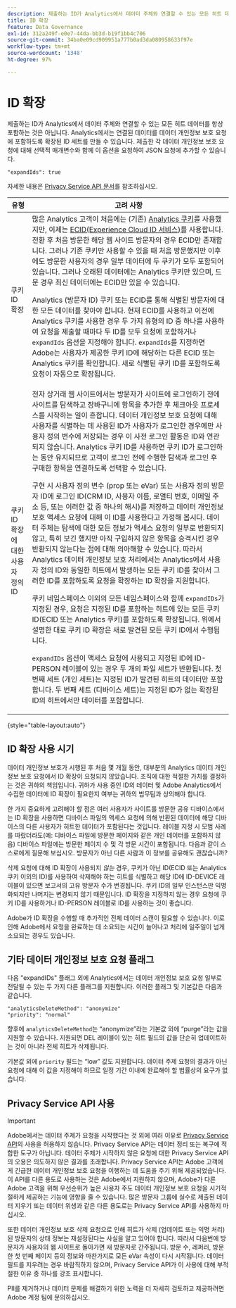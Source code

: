 ```yaml
---
description: 제출하는 ID가 Analytics에서 데이터 주체와 연결할 수 있는 모든 히트 데이터를 항상 포함하는 것은 아닙니다. Analytics에서는 연결된 데이터를 데이터 개인정보 보호 요청에 포함하도록 확장된 ID 세트를 만들 수 있습니다. 제출한 각 데이터 개인정보 보호 요청에 대해 선택적 매개변수와 함께 이 옵션을 요청하여 JSON 요청에 추가할 수 있습니다.
title: ID 확장
feature: Data Governance
exl-id: 312a249f-e0e7-44da-bb3d-b19f1bb4c706
source-git-commit: 34ba0e09cd909951a777b0ad3da080958633f97e
workflow-type: tm+mt
source-wordcount: '1348'
ht-degree: 97%

---
```


# ID 확장

제출하는 ID가 Analytics에서 데이터 주체와 연결할 수 있는 모든 히트 데이터를 항상 포함하는 것은 아닙니다. Analytics에서는 연결된 데이터를 데이터 개인정보 보호 요청에 포함하도록 확장된 ID 세트를 만들 수 있습니다. 제출한 각 데이터 개인정보 보호 요청에 대해 선택적 매개변수와 함께 이 옵션을 요청하여 JSON 요청에 추가할 수 있습니다.

```
"expandIds": true
```

자세한 내용은 [Privacy Service API 문서](https://experienceleague.adobe.com/docs/experience-platform/privacy/api/overview.html)를 참조하십시오.


| 유형 | 고려 사항 |
| --- | --- |
| 쿠키 ID 확장 | 많은 Analytics 고객이 처음에는 (기존) [Analytics 쿠키](https://experienceleague.adobe.com/docs/core-services/interface/administration/ec-cookies/cookies-privacy.html?lang=ko)를 사용했지만, 이제는 [ECID(Experience Cloud ID 서비스)](https://experienceleague.adobe.com/docs/id-service/using/home.html?lang=ko)를 사용합니다. 전환 후 처음 방문한 해당 웹 사이트 방문자의 경우 ECID만 존재합니다. 그러나 기존 쿠키만 사용할 수 있을 때 처음 방문했지만 이후에도 방문한 사용자의 경우 일부 데이터에 두 쿠키가 모두 포함되어 있습니다. 그러나 오래된 데이터에는 Analytics 쿠키만 있으며, 드문 경우 최신 데이터에는 ECID만 있을 수 있습니다.<p>Analytics (방문자 ID) 쿠키 또는 ECID를 통해 식별된 방문자에 대한 모든 데이터를 찾아야 합니다. 현재 ECID를 사용하고 이전에 Analytics 쿠키를 사용한 경우 두 가지 유형의 ID 중 하나를 사용하여 요청을 제출할 때마다 두 ID를 모두 요청에 포함하거나 `expandIds` 옵션을 지정해야 합니다. `expandIds`를 지정하면 Adobe는 사용자가 제공한 쿠키 ID에 해당하는 다른 ECID 또는 Analytics 쿠키를 확인합니다. 새로 식별된 쿠키 ID를 포함하도록 요청이 자동으로 확장됩니다. |
| 쿠키 ID 확장에 대한 사용자 정의 ID | 전자 상거래 웹 사이트에서는 방문자가 사이트에 로그인하기 전에 사이트를 탐색하고 장바구니에 항목을 추가한 후 체크아웃 프로세스를 시작하는 일이 흔합니다. 데이터 개인정보 보호 요청에 대해 사용자를 식별하는 데 사용된 ID가 사용자가 로그인한 경우에만 사용자 정의 변수에 저장되는 경우 이 사전 로그인 활동은 ID와 연관되지 않습니다. Analytics 쿠키 ID를 사용하면 쿠키 ID가 로그인하는 동안 유지되므로 고객이 로그인 전에 수행한 탐색과 로그인 후 구매한 항목을 연결하도록 선택할 수 있습니다.<p>구현 시 사용자 정의 변수 (prop 또는 eVar) 또는 사용자 정의 방문자 ID에 로그인 ID(CRM ID, 사용자 이름, 로열티 번호, 이메일 주소 등, 또는 이러한 값 중 하나의 해시)를 저장하고 데이터 개인정보 보호 액세스 요청에 대해 이 ID를 사용한다고 가정해 봅시다. 데이터 주체는 탐색에 대한 모든 정보가 액세스 요청의 일부로 반환되지 않고, 특히 보긴 했지만 아직 구입하지 않은 항목을 승격시킨 경우 반환되지 않는다는 점에 대해 의아해할 수 있습니다. 따라서 Analytics 데이터 개인정보 보호 처리에서는 Analytics에서 사용자 정의 ID와 동일한 히트에서 발생하는 모든 쿠키 ID를 찾아서 그러한 ID를 포함하도록 요청을 확장하는 ID 확장을 지원합니다.<p>쿠키 네임스페이스 이외의 모든 네임스페이스와 함께 `expandIDs`가 지정된 경우, 요청은 지정된 ID를 포함하는 히트에 있는 모든 쿠키 ID(ECID 또는 Analytics 쿠키)를 포함하도록 확장됩니다. 위에서 설명한 대로 쿠키 ID 확장은 새로 발견된 모든 쿠키 ID에서 수행됩니다.<p>`expandIDs` 옵션이 액세스 요청에 사용되고 지정된 ID에 ID-PERSON 레이블이 있는 경우 두 개의 파일 세트가 반환됩니다. 첫 번째 세트 (개인 세트)는 지정된 ID가 발견된 히트의 데이터만 포함합니다. 두 번째 세트 (디바이스 세트)는 지정된 ID가 없는 확장된 ID의 히트에서만 데이터를 포함합니다. |

{style="table-layout:auto"}

## ID 확장 사용 시기

데이터 개인정보 보호가 시행된 후 처음 몇 개월 동안, 대부분의 Analytics 데이터 개인정보 보호 요청에서 ID 확장이 요청되지 않았습니다. 조직에 대한 적절한 가치를 결정하는 것은 귀하의 책임입니다. 귀하가 사용 중인 ID의 데이터 및 Adobe Analytics에서 수집한 데이터에 ID 확장이 필요한지 여부는 귀하의 법무팀과 상의해야 합니다.

한 가지 중요하게 고려해야 할 점은 여러 사용자가 사이트를 방문한 공유 디바이스에서는 ID 확장을 사용하면 디바이스 파일의 액세스 요청에 의해 반환된 데이터에 해당 디바이스의 다른 사용자가 히트한 데이터가 포함된다는 것입니다. 레이블 지정 시 모범 사례를 따랐더라도(예: 디바이스 파일에 방문한 페이지와 같은 개인 데이터를 포함하지 않음) 디바이스 파일에는 방문한 페이지 수 및 각 방문 시간이 포함됩니다. 다음과 같이 스스로에게 질문해 보십시오. 방문자가 아닌 다른 사람과 이 정보를 공유해도 괜찮습니까?

삭제 요청에 대해 ID 확장이 사용되지 *않는* 경우, 쿠키가 아닌 ID(ECID 또는 Analytics 쿠키 이외의 ID)를 사용하여 삭제해야 하는 히트를 식별하고 해당 ID에 ID-DEVICE 레이블이 있으면 보고서의 고유 방문자 수가 변경됩니다. 쿠키 ID의 일부 인스턴스만 익명화되지만 나머지는 변경되지 않기 때문입니다. ID 확장을 지정하지 않는 경우 요청에 쿠키 ID를 사용하거나 ID-PERSON 레이블로 ID를 사용하는 것이 좋습니다.

Adobe가 ID 확장을 수행할 때 추가적인 전체 데이터 스캔이 필요할 수 있습니다. 이로 인해 Adobe에서 요청을 완료하는 데 소요되는 시간이 늘어나고 처리에 일주일이 넘게 소요되는 경우도 있습니다.

## 기타 데이터 개인정보 보호 요청 플래그

다음 &quot;expandIDs&quot; 플래그 외에 Analytics에서는 데이터 개인정보 보호 요청 일부로 전달될 수 있는 두 가지 다른 플래그를 지원합니다. 이러한 플래그 및 기본값은 다음과 같습니다.

```
"analyticsDeleteMethod": "anonymize"
"priority": "normal"
```

향후에 `analyticsDeleteMethod`는 “anonymize”라는 기본값 외에 “purge”라는 값을 지원할 수 있습니다. 지원되면 DEL 레이블이 있는 히트 필드의 값을 단순히 업데이트하는 것이 아니라 전체 히트가 삭제됩니다.

기본값 외에 `priority` 필드는 “low” 값도 지원합니다. 데이터 주제 요청의 결과가 아닌 요청에 대해 이 값을 지정해야 하므로 일정 기간 이내에 완료해야 할 법률상의 요구가 없습니다.

## Privacy Service API 사용

>[!IMPORTANT]
>
>Adobe에서는 데이터 주제가 요청을 시작했다는 것 외에 여러 이유로 [Privacy Service API](https://experienceleague.adobe.com/docs/experience-platform/privacy/api/overview.html)의 사용을 허용하지 않습니다. Privacy Service API는 데이터 정리 또는 복구에 적합한 도구가 아닙니다. 데이터 주체가 시작하지 않은 요청에 대한 Privacy Service API의 오용은 의도하지 않은 결과를 초래합니다. Privacy Service API는 Adobe 고객에게 긴급한 데이터 개인정보 보호 요청을 이행하는 데 도움을 주기 위해 제공되었습니다. 이 API를 다른 용도로 사용하는 것은 Adobe에서 지원하지 않으며, Adobe가 다른 Adobe 고객을 위해 우선순위가 높은 사용자 주도 데이터 개인정보 보호 요청을 시기적절하게 제공하는 기능에 영향을 줄 수 있습니다. 많은 방문자 그룹에 실수로 제출된 데이터 지우기 또는 데이터 위생과 같은 다른 용도로는 Privacy Service API를 사용하지 마십시오.

또한 데이터 개인정보 보호 삭제 요청으로 인해 히트가 삭제 (업데이트 또는 익명 처리)된 방문자의 상태 정보는 재설정된다는 사실을 알고 있어야 합니다. 따라서 다음번에 방문자가 사용자의 웹 사이트로 돌아가면 새 방문자로 간주됩니다. 방문 수, 레퍼러, 방문한 첫 번째 페이지 등의 정보와 마찬가지로 모든 eVar 속성이 다시 시작됩니다. 데이터 필드를 지우려는 경우 바람직하지 않으며, Privacy Service API가 이 사용에 대해 부적절한 이유 중 하나를 강조 표시합니다.

PII를 제거하거나 데이터 문제를 해결하기 위한 노력을 더 자세히 검토하고 제공하려면 Adobe 계정 팀에 문의하십시오.

